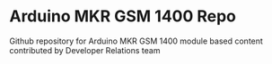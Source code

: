 # Arduino MKR GSM 1400 Repo
Github repository for Arduino MKR GSM 1400 module based content contributed by Developer Relations team

